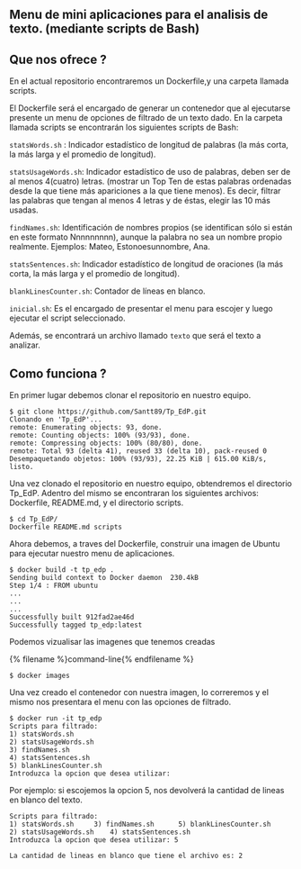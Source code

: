 ## Menu de mini aplicaciones para el analisis de texto. (mediante scripts de Bash)

## Que nos ofrece ?

En el actual repositorio encontraremos un Dockerfile,y una carpeta llamada scripts.

El Dockerfile será el encargado de generar un contenedor que al ejecutarse presente un menu de opciones de filtrado de un texto dado.
En la carpeta llamada scripts se encontrarán los siguientes scripts de Bash:


`statsWords.sh` : Indicador estadístico de longitud de palabras (la más corta, la más larga y el
promedio de longitud).

`statsUsageWords.sh`: Indicador estadístico de uso de palabras, deben ser de al menos 4(cuatro)
letras. (mostrar un Top Ten de estas palabras ordenadas desde la que tiene
más apariciones a la que tiene menos). Es decir, filtrar las palabras que
tengan al menos 4 letras y de éstas, elegir las 10 más usadas.

`findNames.sh`: Identificación de nombres propios (se identifican sólo si están en este formato
Nnnnnnnnn), aunque la palabra no sea un nombre propio realmente.
Ejemplos: Mateo, Estonoesunnombre, Ana.

`statsSentences.sh`: Indicador estadístico de longitud de oraciones (la más corta, la más larga y el
promedio de longitud).

`blankLinesCounter.sh`: Contador de líneas en blanco.

`inicial.sh`: Es el encargado de presentar el menu para escojer y luego ejecutar el script seleccionado.

Además, se encontrará un archivo llamado `texto` que será el texto a analizar.

## Como funciona ?

En primer lugar debemos clonar el repositorio en nuestro equipo.



    $ git clone https://github.com/Santt89/Tp_EdP.git
    Clonando en 'Tp_EdP'...
    remote: Enumerating objects: 93, done.
    remote: Counting objects: 100% (93/93), done.
    remote: Compressing objects: 100% (80/80), done.
    remote: Total 93 (delta 41), reused 33 (delta 10), pack-reused 0  
    Desempaquetando objetos: 100% (93/93), 22.25 KiB | 615.00 KiB/s, listo.
    
    
Una vez clonado el repositorio en nuestro equipo, obtendremos el directorio Tp_EdP. Adentro del mismo se encontraran los siguientes archivos: Dockerfile, README.md, y el directorio scripts.



    $ cd Tp_EdP/
    Dockerfile README.md scripts 
    
    
Ahora debemos, a traves del Dockerfile, construir una imagen de Ubuntu para ejecutar nuestro menu de aplicaciones.



    $ docker build -t tp_edp .
    Sending build context to Docker daemon  230.4kB
    Step 1/4 : FROM ubuntu
    ...
    ...
    ...
    Successfully built 912fad2ae46d
    Successfully tagged tp_edp:latest
    
    
Podemos vizualisar las imagenes que tenemos creadas

{% filename %}command-line{% endfilename %}

    $ docker images


Una vez creado el contenedor con nuestra imagen, lo correremos y el mismo nos presentara el menu con las opciones de filtrado.


    $ docker run -it tp_edp
    Scripts para filtrado: 
    1) statsWords.sh
    2) statsUsageWords.sh
    3) findNames.sh
    4) statsSentences.sh
    5) blankLinesCounter.sh
    Introduzca la opcion que desea utilizar:
    
    
 Por ejemplo: si escojemos la opcion 5, nos devolverá la cantidad de lineas en blanco del texto.
 
 

    Scripts para filtrado: 
    1) statsWords.sh	 3) findNames.sh	  5) blankLinesCounter.sh
    2) statsUsageWords.sh	 4) statsSentences.sh
    Introduzca la opcion que desea utilizar: 5
    
    La cantidad de lineas en blanco que tiene el archivo es: 2

 
 
 
 
    






    


  

